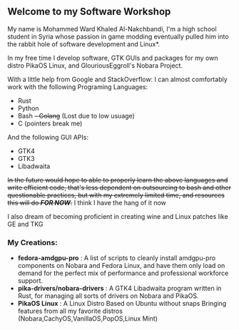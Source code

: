## Welcome to my Software Workshop

My name is Mohammed Ward Khaled Al-Nakchbandi, I'm a high school student in Syria whose passion in game modding eventually pulled him into the rabbit hole of software development and Linux*.



In my free time I develop software, GTK GUIs and packages for my own distro PikaOS Linux, and GlouriousEggroll's Nobara Project.

With a little help from Google and StackOverflow:
I can almost comfortably work with the following Programing Languages:

- Rust
- Python
- Bash
~~- Golang~~ (Lost due to low usuage)
- C (pointers break me)

And the following GUI APIs:

- GTK4
- GTK3
- Libadwaita

~~In the future would hope to able to properly learn the above languages and write efficient code, that's less dependent on outsourcing to bash and other questionable practices, but with my extremely limited time, and resources this will do ***FOR NOW***.~~ I think I have the hang of it now

I also dream of becoming proficient in creating wine and Linux patches like GE and TKG

### My Creations:
- **fedora-amdgpu-pro** : A list of scripts to cleanly install amdgpu-pro components on Nobara and Fedora Linux, and have them only load on demand for the perfect mix of performance and professional workforce support.
- **pika-drivers/nobara-drivers** : A GTK4 Libadwaita program written in Rust, for managing all sorts of drivers on Nobara and PikaOS.
- **PikaOS Linux** : A Linux Distro Based on Ubuntu without snaps Bringing features from all my favorite distros (Nobara,CachyOS,VanillaOS,PopOS,Linux Mint)
